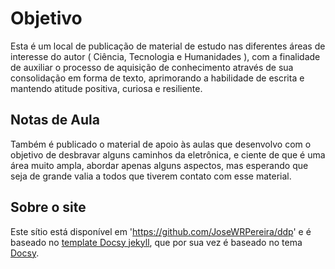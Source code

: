 # Objetivo

Esta é um local de publicação de material de estudo nas diferentes áreas de interesse do autor ( Ciência, Tecnologia e Humanidades ), com a finalidade de auxiliar o processo de aquisição de conhecimento através de sua consolidação em forma de texto, aprimorando a habilidade de escrita e mantendo atitude positiva, curiosa e resiliente.

## Notas de Aula

Também é publicado o material de apoio às aulas que desenvolvo com o objetivo de desbravar alguns caminhos da eletrônica, e ciente de que é uma área muito ampla, abordar apenas alguns aspectos, mas esperando que seja de grande valia a todos que tiverem contato com esse material.


## Sobre o site

Este sítio está disponível em 'https://github.com/JoseWRPereira/ddp' e
é baseado no [template Docsy jekyll](https://vsoch.github.com/docsy-jekyll/), que por sua vez é baseado no tema  [Docsy](https://github.com/google/docsy).
